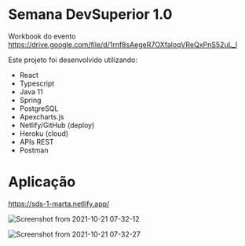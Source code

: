
# Semana DevSuperior 1.0 

Workbook do evento
https://drive.google.com/file/d/1rnf8sAegeR7OXfaloqVReQxPnS52uL_l


Este projeto foi desenvolvido utilizando:

- React
- Typescript
- Java 11
- Spring
- PostgreSQL
- Apexcharts.js
- Netlify/GitHub (deploy)
- Heroku (cloud)
- APIs REST
- Postman

# Aplicação

https://sds-1-marta.netlify.app/



![Screenshot from 2021-10-21 07-32-12](https://user-images.githubusercontent.com/83780126/138260972-d7b93b78-5203-427c-a418-418052812c95.png)

![Screenshot from 2021-10-21 07-32-27](https://user-images.githubusercontent.com/83780126/138260984-86ce57e0-0a7c-4ac9-8155-c2eb740bc2ff.png)
